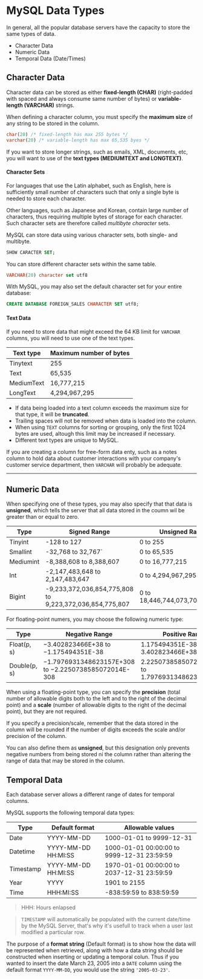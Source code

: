 # MySQL Data Types

In general, all the popular database servers have the capacity to store the same types of data.

* Character Data
* Numeric Data
* Temporal Data (Date/Times)

## Character Data

Character data can be stored as either __fixed-length (CHAR)__ (right-padded with spaced and always consume same number of bytes) or __variable-length (VARCHAR)__ strings.

When defining a character column, you must specify the __maximum size__ of any string to be stored in the column.

```sql
char(20) /* fixed-length has max 255 bytes */
varchar(20) /* variable-length has max 65,535 byes */
```

If you want to store longer strings, such as emails, XML, documents, etc, you will want to use of the __text types (MEDIUMTEXT and LONGTEXT)__.

#### Character Sets

For languages that use the Latin alphabet, such as English, here is sufficiently small number of characters such that only a single byte is needed to store each character.

Other languages, such as Japanese and Korean, contain large number of characters, thus requiring multiple bytes of storage for each character. Such character sets are therefore called _multibyte character_ sets.

MySQL can store data using various character sets, both single- and multibyte.

```sql
SHOW CARACTER SET;
```

You can store different character sets within the same table.

```sql
VARCHAR(20) character set utf8
```

With MySQL, you may also set the default character set for your entire database:

```sql
CREATE DATABASE FOREIGN_SALES CHARACTER SET utf8;
```

#### Text Data

If you need to store data that might exceed the 64 KB limit for `VARCHAR` columns, you will need to use one of the text types.

| Text type  | Maximum number of bytes |
|------------|-------------------------|
| Tinytext   | 255                     |
| Text       | 65,535                  |
| MediumText | 16,777,215              |
| LongText   | 4,294,967,295           |

* If data being loaded into a text column exceeds the maximum size for that type, it will be __truncated__.
* Trailing spaces will not be removed when data is loaded into the column.
* When using `TEXT` columns for sorting or grouping, only the first 1024 bytes are used, altough this limit may be increased if necessary.
* Different text types are unique to MySQL.

If you are creating a column for free-form data enty, such as a notes column to hold data about customer interactions with your company's customer service department, then `VARCHAR` will probably be adequate.

---

## Numeric Data

When specifying one of these types, you may also specify that that data is __unsigned__, which tells the server that all data stored in the coumn wil be greater than or equal to zero.

| Type      | Signed Range                                            | Unsigned Range                  |
|-----------|---------------------------------------------------------|---------------------------------|
| Tinyint   | -128 to 127                                             | 0 to 255                        |
| Smallint  | -32,768 to 32,767`                                      | 0 to 65,535                     |
| Mediumint | -8,388,608 to 8,388,607                                 | 0 to 16,777,215                 |
| Int       | -2,147,483,648 to 2,147,483,647                         | 0 to 4,294,967,295              |
| Bigint    | -9,233,372,036,854,775,808 to 9,223,372,036,854,775,807 | 0 to 18,446,744,073,709,551,615 |

For floating-point numers, you may choose the following numeric type:

| Type         | Negative Range                                       | Positive Range                                         |
|--------------|------------------------------------------------------|--------------------------------------------------------|
| Float(p, s)  | −3.402823466E+38 to −1.175494351E-38                 | 1.175494351E-38 to 3.402823466E+38                     |
| Double(p, s) | −1.7976931348623157E+308 to −2.2250738585072014E-308 | 2.2250738585072014E-308 to 1.7976931348623157E+308     |

When using a floating-point type, you can specify the __precision__ (total number of allowable digits both to the left and to the right of the decimal point) and a __scale__ (number of allowable digits to the right of the decimal point), but they are not required.

If you specify a precision/scale, remember that the data stored in the column will be rounded if the number of digits exceeds the scale and/or precision of the column.

You can also define them as __unsigned__, but this designation only prevents negative numbers from being stored ni the column rather than altering the range of data that may be stored in the column.

## Temporal Data

Each database server allows a different range of dates for temporal columns.

MySQL supports the following temporal data types:

| Type      | Default format      | Allowable values                           |
|-----------|---------------------|--------------------------------------------|
| Date      | YYYY-MM-DD          | 1000-01-01 to 9999-12-31                   |
| Datetime  | YYYY-MM-DD HH:MI:SS | 1000-01-01 00:00:00 to 9999-12-31 23:59:59 |
| Timestamp | YYYY-MM-DD HH:MI:SS | 1970-01-01 00:00:00 to 2037-12-31 23:59:59 |
| Year      | YYYY                | 1901 to 2155                               |
| Time      | HHH:MI:SS           | -838:59:59 to 838:59:59                    |

> HHH: Hours enlapsed

> `TIMESTAMP` will automatically be populated with the current date/time by the MySQL Server, that's why it's usefull to track when a user last modified a particular row.

The purpose of a __format string__  (Default format) is to show how the data will be represented when retrieved, along with how a data string should be constructed when inserting or updating a temporal colun. Thus if you wanted to insert the date March 23, 2005 into a `DATE` column using the default format `YYYY-MM-DD`, you would use the string `'2005-03-23'`.